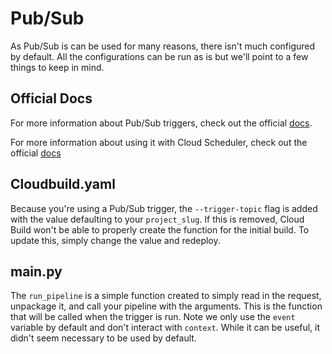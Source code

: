 # Pub/Sub

As Pub/Sub is can be used for many reasons, there isn't much configured by default. All the configurations can be run as is but we'll point to a few things to keep in mind.

## Official Docs
For more information about Pub/Sub triggers, check out the official [docs](https://cloud.google.com/functions/docs/calling/pubsub).

For more information about using it with Cloud Scheduler, check out the official [docs](https://cloud.google.com/scheduler/docs/tut-pub-sub)

## Cloudbuild.yaml
Because you're using a Pub/Sub trigger, the `--trigger-topic` flag is added with the value defaulting to your `project_slug`. If this is removed, Cloud Build won't be able to properly create the function for the initial build. To update this, simply change the value and redeploy.

## main.py
The `run_pipeline` is a simple function created to simply read in the request, unpackage it, and call your pipeline with the arguments. This is the function that will be called when the trigger is run. Note we only use the `event` variable by default and don't interact with `context`. While it can be useful, it didn't seem necessary to be used by default.
